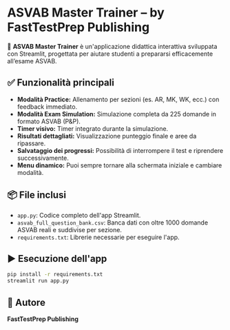 # ASVAB Master Trainer – by FastTestPrep Publishing

🎯 **ASVAB Master Trainer** è un'applicazione didattica interattiva sviluppata con Streamlit, progettata per aiutare studenti a prepararsi efficacemente all’esame ASVAB.

## ✅ Funzionalità principali

- **Modalità Practice:** Allenamento per sezioni (es. AR, MK, WK, ecc.) con feedback immediato.
- **Modalità Exam Simulation:** Simulazione completa da 225 domande in formato ASVAB (P&P).
- **Timer visivo:** Timer integrato durante la simulazione.
- **Risultati dettagliati:** Visualizzazione punteggio finale e aree da ripassare.
- **Salvataggio dei progressi:** Possibilità di interrompere il test e riprendere successivamente.
- **Menu dinamico:** Puoi sempre tornare alla schermata iniziale e cambiare modalità.

## 📦 File inclusi

- `app.py`: Codice completo dell'app Streamlit.
- `asvab_full_question_bank.csv`: Banca dati con oltre 1000 domande ASVAB reali e suddivise per sezione.
- `requirements.txt`: Librerie necessarie per eseguire l'app.

## ▶️ Esecuzione dell'app

```bash
pip install -r requirements.txt
streamlit run app.py
```

## 📘 Autore

**FastTestPrep Publishing**